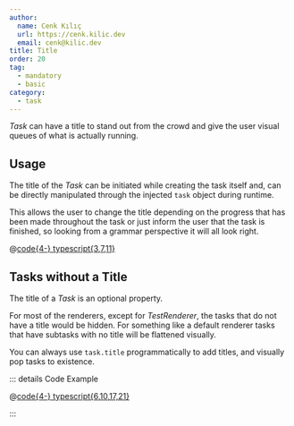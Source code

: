 ```yaml
---
author:
  name: Cenk Kılıç
  url: https://cenk.kilic.dev
  email: cenk@kilic.dev
title: Title
order: 20
tag:
  - mandatory
  - basic
category:
  - task
---
```


_Task_ can have a title to stand out from the crowd and give the user visual queues of what is actually running.

<!-- more -->

## Usage

The title of the _Task_ can be initiated while creating the task itself and, can be directly manipulated through the injected `task` object during runtime.

This allows the user to change the title depending on the progress that has been made throughout the task or just inform the user that the task is finished, so looking from a grammar perspective it will all look right.

@[code{4-} typescript{3,7,11}](../../examples/docs/task/title/task-title.ts)

## Tasks without a Title

The title of a _Task_ is an optional property.

For most of the renderers, except for _TestRenderer_, the tasks that do not have a title would be hidden. For something like a default renderer tasks that have subtasks with no title will be flattened visually.

You can always use `task.title` programmatically to add titles, and visually pop tasks to existence.

::: details <FontIcon icon="material-symbols:code-blocks-outline" /> Code Example

@[code{4-} typescript{6,10,17,21}](../../examples/docs/task/title/task-title-pop.ts)

:::
